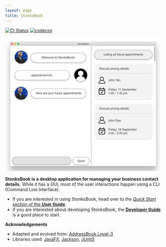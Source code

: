 ```yaml
---
layout: page
title: StonksBook
---
```


[![CI Status](https://github.com/AY2021S1-CS2103T-T11-1/tp/workflows/Java%20CI/badge.svg)](https://github.com/AY2021S1-CS2103T-T11-1/tp/actions)
[![codecov](https://codecov.io/gh/AY2021S1-CS2103T-T11-1/tp/branch/master/graph/badge.svg)](https://codecov.io/gh/AY2021S1-CS2103T-T11-1/tp)

![Ui](images/Ui.png)

**StonksBook is a desktop application for managing your business contact details.** While it has a GUI, most of the user interactions happen using a CLI (Command Line Interface).

* If you are interested in using StonksBook, head over to the [_Quick Start_ section of the **User Guide**](UserGuide.html#quick-start).
* If you are interested about developing StonksBook, the [**Developer Guide**](DeveloperGuide.html) is a good place to start.


**Acknowledgements**

* Adapted and evolved from: [AddressBook Level-3](https://se-education.org/addressbook-level3/)
* Libraries used: [JavaFX](https://openjfx.io/), [Jackson](https://github.com/FasterXML/jackson), [JUnit5](https://github.com/junit-team/junit5)
